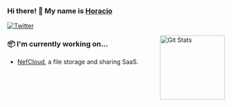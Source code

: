 ### Hi there! 👋 My name is [Horacio](https://twitter.com/hsantoyo_sec)

<!--
**hs2600/hs2600** is a ✨ _special_ ✨ repository because its `README.md` (this file) appears on your GitHub profile.

Here are some ideas to get you started:

- 🔭 I’m currently working on ...
- 🌱 I’m currently learning ...
- 👯 I’m looking to collaborate on ...
- 🤔 I’m looking for help with ...
- 💬 Ask me about ...
- 📫 How to reach me: ...
- 😄 Pronouns: ...
- ⚡ Fun fact: ...
-->

<p>
  <a href="https://twitter.com/hsantoyo_sec">
    <img alt="Twitter" src="https://img.shields.io/twitter/follow/hsantoyo_sec?style=for-the-badge&logo=twitter&color=00ACEE">
  </a>  
  
</p>

<a href="https://github.com/danharrin"><img alt="Git Stats" src="https://github-readme-stats.vercel.app/api?username=hs2600&show_icons=true" align="right" height="150" /></a>

### 📦 I'm currently working on...
- [NefCloud](https://nefcloud.com), a file storage and sharing SaaS.
